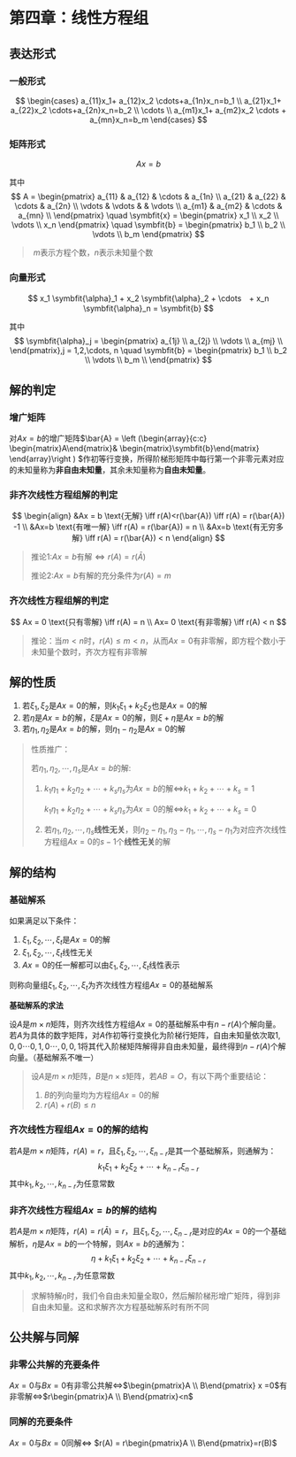 # 第四章：线性方程组

## 表达形式

### 一般形式

$$
\begin{cases}
a_{11}x_1+ a_{12}x_2 \cdots+a_{1n}x_n=b_1 \\
a_{21}x_1+ a_{22}x_2 \cdots+a_{2n}x_n=b_2 \\
\cdots \\
a_{m1}x_1+ a_{m2}x_2 \cdots + a_{mn}x_n=b_m
\end{cases}
$$

### 矩阵形式

$$
Ax =b
$$

其中
$$
A = 
\begin{pmatrix}
a_{11} & a_{12} & \cdots & a_{1n} \\
a_{21} & a_{22} & \cdots & a_{2n} \\
\vdots & \vdots &  & \vdots \\
a_{m1} & a_{m2} & \cdots & a_{mn} \\
\end{pmatrix} \quad \symbfit{x} = 
\begin{pmatrix}
x_1 \\
x_2 \\
\vdots \\
x_n
\end{pmatrix} \quad \symbfit{b} =
\begin{pmatrix}
b_1 \\
b_2 \\
\vdots \\
b_m
\end{pmatrix}
$$

> ​	$m$表示方程个数，$n$表示未知量个数

### 向量形式

$$
x_1 \symbfit{\alpha}_1 + x_2 \symbfit{\alpha}_2 + \cdots　+ x_n \symbfit{\alpha}_n = \symbfit{b}
$$

其中
$$
\symbfit{\alpha}_j = 
\begin{pmatrix}
a_{1j} \\
a_{2j} \\
\vdots \\
a_{mj} \\
\end{pmatrix},j = 1,2,\cdots, n \quad 
\symbfit{b}  = 
\begin{pmatrix}
b_1 \\
b_2 \\
\vdots \\
b_m \\
\end{pmatrix}
$$

## 解的判定

### 增广矩阵

对$Ax=b$的增广矩阵$\bar{A} = \left (\begin{array}{c:c}
\begin{matrix}A\end{matrix}&
\begin{matrix}\symbfit{b}\end{matrix}
\end{array}\right ) $作初等行变换，所得阶梯形矩阵中每行第一个非零元素对应的未知量称为**非自由未知量**，其余未知量称为**自由未知量**。

### 非齐次线性方程组解的判定

$$
\begin{align}
&Ax = b \text{无解} \iff r(A)<r(\bar{A}) \iff r(A) = r(\bar{A}) -1 \\
&Ax=b \text{有唯一解} \iff r(A) = r(\bar{A}) = n \\
&Ax=b \text{有无穷多解} \iff r(A) = r(\bar{A}) < n
\end{align}
$$

> 推论1:$Ax=b$有解$\iff r(A) = r(\bar{A})$
>
> 推论2:$Ax=b$有解的充分条件为$r(A)=m$

### 齐次线性方程组解的判定

$$
Ax = 0 \text{只有零解} \iff r(A) = n \\
Ax= 0 \text{有非零解} \iff r(A) < n
$$

> 推论：当$m<n$时，$r(A) \le m < n$，从而$Ax=0$有非零解，即方程个数小于未知量个数时，齐次方程有非零解

## 解的性质

1. 若$\xi_1,\xi_2$是$Ax=0$的解，则$k_1 \xi_1 + k_2\xi_2$也是$Ax=0$的解
2. 若$\eta$是$Ax=b$的解，$\xi$是$Ax=0$的解，则$\xi + \eta$是$Ax=b$的解
3. 若$\eta_1,\eta_2$是$Ax=b$的解，则$\eta_1 - \eta_2$是$Ax=0$的解

> 性质推广：
>
> 若$\eta_1,\eta_2,\cdots,\eta_s$是$Ax=b$的解:
>
> 1. $k_1 \eta_1 + k_2 \eta_2 + \cdots + k_s \eta_s$为$Ax=b$的解$\iff$$k_1 + k_2 +\cdots + k_s = 1$
>
>    $k_1 \eta_1 + k_2 \eta_2 + \cdots + k_s \eta_s$为$Ax=0$的解$\iff$$k_1 + k_2 +\cdots + k_s = 0$
>
> 2. 若$\eta_1,\eta_2,\cdots,\eta_s$**线性无关**，则$\eta_2 - \eta_1, \eta_3-\eta_1 ,\cdots ,\eta_s -\eta_1$为对应齐次线性方程组$Ax=0$的$s-1$个**线性无关**的解

## 解的结构

### 基础解系

如果满足以下条件：

1. $\xi_1,\xi_2,\cdots,\xi_t$是$Ax=0$的解
2. $\xi_1,\xi_2,\cdots,\xi_t$线性无关
3. $Ax=0$的任一解都可以由$\xi_1,\xi_2,\cdots,\xi_t$线性表示

则称向量组$\xi_1,\xi_2,\cdots,\xi_t$为齐次线性方程组$Ax=0$的基础解系

**基础解系的求法**

设$A$是$m\times n$矩阵，则齐次线性方程组$Ax=0$的基础解系中有$n-r(A)$个解向量。若$A$为具体的数字矩阵，对$A$作初等行变换化为阶梯行矩阵，自由未知量依次取$1,0,0\cdots 0,1,0 \cdots, 0,0,1$将其代入阶梯矩阵解得非自由未知量，最终得到$n-r(A)$个解向量。（基础解系不唯一）

> 设$A$是$m \times n$矩阵，$B$是$n \times s$矩阵，若$AB=O$，有以下两个重要结论：
>
> 1. $B$的列向量均为方程组$Ax=0$的解
> 2. $r(A)+r(B) \le n$

### 齐次线性方程组$Ax=0$的解的结构

若$A$是$m\times n$矩阵，$r(A)=r$，且$\xi_1,\xi_2,\cdots,\xi_{n-r}$是其一个基础解系，则通解为：
$$
k_1 \xi_1 + k_2 \xi_2 + \cdots + k_{n-r} \xi_{n-r}
$$
其中$k_1,k_2,\cdots,k_{n-r}$为任意常数

### 非齐次线性方程组$Ax=b$的解的结构

若$A$是$m\times n$矩阵，$r(A)=r(\bar{A})=r$，且$\xi_1,\xi_2,\cdots,\xi_{n-r}$是对应的$Ax=0$的一个基础解析，$\eta$是$Ax=b$的一个特解，则$Ax=b$的通解为：
$$
\eta + k_1 \xi_1 + k_2 \xi_2 + \cdots + k_{n-r} \xi_{n-r}
$$
其中$k_1,k_2,\cdots,k_{n-r}$为任意常数

> 求解特解$\eta$时，我们令自由未知量全取$0$，然后解阶梯形增广矩阵，得到非自由未知量。这和求解齐次方程基础解系时有所不同

## 公共解与同解

### 非零公共解的充要条件

$Ax=0$与$Bx=0$有非零公共解$\iff$$\begin{pmatrix}A \\ B\end{pmatrix} x =0$有非零解$\iff$$r\begin{pmatrix}A \\ B\end{pmatrix}<n$

### 同解的充要条件

$Ax=0$与$Bx=0$同解$\iff$ $r(A) = r\begin{pmatrix}A \\ B\end{pmatrix}=r(B)$
